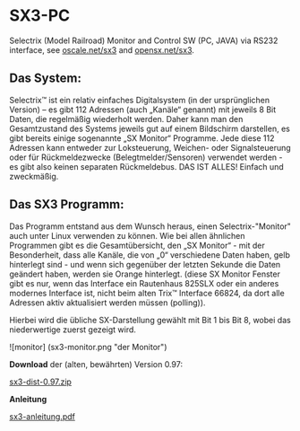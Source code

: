 # SX3-PC
Selectrix (Model Railroad) Monitor and Control SW (PC, JAVA) via RS232 interface, see <a href="http://www.oscale.net">oscale.net/sx3</a> and <a href="http://opensx.net">opensx.net/sx3</a>.

## Das System:
Selectrix™ ist ein relativ einfaches Digitalsystem (in der ursprünglichen Version) – es gibt 112 Adressen (auch „Kanäle“ genannt) mit jeweils 8 Bit Daten, die regelmäßig wiederholt werden. Daher kann man den Gesamtzustand des Systems jeweils gut auf einem Bildschirm darstellen, es gibt bereits einige sogenannte „SX Monitor“ Programme. Jede diese 112 Adressen kann entweder zur Loksteuerung, Weichen- oder Signalsteuerung oder für Rückmeldezwecke (Belegtmelder/Sensoren) verwendet werden - es gibt also keinen separaten Rückmeldebus. DAS IST ALLES! Einfach und zweckmäßig.

## Das SX3 Programm: 
Das Programm entstand aus dem Wunsch heraus, einen Selectrix-"Monitor" auch unter Linux verwenden zu können. Wie bei allen ähnlichen Programmen gibt es die Gesamtübersicht, den „SX Monitor“ - mit der Besonderheit, dass alle Kanäle, die von „0“ verschiedene Daten haben, gelb hinterlegt sind - und wenn sich gegenüber der letzten Sekunde die Daten geändert haben, werden sie Orange hinterlegt. (diese SX Monitor Fenster gibt es nur, wenn das Interface ein Rautenhaus 825SLX oder ein anderes modernes Interface ist, nicht beim alten Trix™ Interface 66824, da dort alle Adressen aktiv aktualisiert werden müssen (polling)). 

Hierbei wird die übliche SX-Darstellung gewählt mit Bit 1 bis Bit 8, wobei das niederwertige zuerst gezeigt wird.

![monitor] (sx3-monitor.png  "der Monitor")

**Download** der (alten, bewährten) Version 0.97:

[sx3-dist-0.97.zip](https://github.com/michael71/SX3-PC/raw/master/sx3-dist-0.97.zip)

**Anleitung**

[sx3-anleitung.pdf](https://github.com/michael71/SX3-PC/raw/master/sx3-anleitung.pdf)
